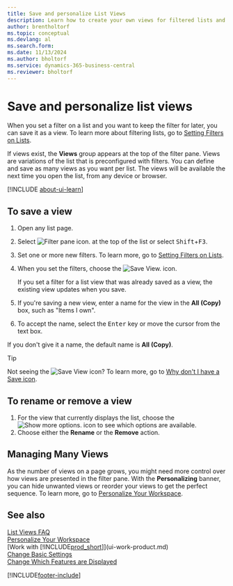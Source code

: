 ```yaml
---
title: Save and personalize List Views
description: Learn how to create your own views for filtered lists and how to save, rename, and manage those views.
author: brentholtorf
ms.topic: conceptual
ms.devlang: al
ms.search.form: 
ms.date: 11/13/2024
ms.author: bholtorf
ms.service: dynamics-365-business-central
ms.reviewer: bholtorf
---
```

# Save and personalize list views

When you set a filter on a list and you want to keep the filter for later, you can save it as a view. To learn more about filtering lists, go to [Setting Filters on Lists](ui-enter-criteria-filters.md#setting-filters-on-lists).

If views exist, the **Views** group appears at the top of the filter pane. Views are variations of the list that is preconfigured with filters. You can define and save as many views as you want per list. The views will be available the next time you open the list, from any device or browser.

[!INCLUDE [about-ui-learn](includes/about-ui-learn.md)]

## To save a view

1. Open any list page.
2. Select ![Filter pane icon.](media/open-filter-pane-icon.png "Filter pane icon") at the top of the list or select <kbd>Shift</kbd>+<kbd>F3</kbd>.
3. Set one or more new filters. To learn more, go to [Setting Filters on Lists](ui-enter-criteria-filters.md#setting-filters-on-lists).
4. When you set  the filters, choose the ![Save View.](media/save_view_icon.png "Save View") icon.

    If you set a filter for a list view that was already saved as a view, the existing view updates when you save.
5. If you're saving a new view, enter a name for the view in the **All (Copy)** box, such as "Items I own".
6. To accept the name, select the <kbd>Enter</kbd> key or move the cursor from the text box.

If you don't give it a name, the default name is **All (Copy)**.

> [!TIP]
> Not seeing the ![Save View](media/save_view_icon.png "Save View") icon? To learn more, go to [Why don't I have a Save icon](/dynamics365/business-central/ui-views-faq#save).

## To rename or remove a view

1. For the view that currently displays the list, choose the ![Show more options.](media/show-more-options-icon.png "Show more options") icon to see which options are available.
2. Choose either the **Rename** or the **Remove** action.

## Managing Many Views

As the number of views on a page grows, you might need more control over how views are presented in the filter pane. With the **Personalizing** banner, you can hide unwanted views or reorder your views to get the perfect sequence. To learn more, go to [Personalize Your Workspace](ui-personalization-user.md).

## See also

[List Views FAQ](ui-views-faq.yml)  
[Personalize Your Workspace](ui-personalization-user.md)  
[Work with [!INCLUDE[prod_short](includes/prod_short.md)]](ui-work-product.md)  
[Change Basic Settings](ui-change-basic-settings.md)  
[Change Which Features are Displayed](ui-experiences.md)  

[!INCLUDE[footer-include](includes/footer-banner.md)]